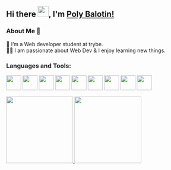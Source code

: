 ## Hi there <img src="https://github.com/TheDudeThatCode/TheDudeThatCode/blob/master/Assets/Hi.gif" width="29px">, I'm [Poly Balotin!](https://www.linkedin.com/in/polyana-balotin/) 


### About Me 🚀
🌱 I’m a Web developer student at trybe. </br>
👨‍💻  I am passionate about Web Dev & I enjoy learning new things. </br>

### Languages and Tools:

<img src="https://cdn.jsdelivr.net/gh/devicons/devicon/icons/git/git-original.svg" width="40" height="40"/> <img src="https://cdn.jsdelivr.net/gh/devicons/devicon/icons/docker/docker-plain-wordmark.svg" width="40" height="40" /> <img src="https://cdn.jsdelivr.net/gh/devicons/devicon/icons/javascript/javascript-original.svg" width="40" height="40" /> <img src="https://cdn.jsdelivr.net/gh/devicons/devicon/icons/react/react-original-wordmark.svg" width="40" height="40" /> <img src="https://cdn.jsdelivr.net/gh/devicons/devicon/icons/nodejs/nodejs-original-wordmark.svg" width="40" height="40" /> <img src="https://cdn.jsdelivr.net/gh/devicons/devicon/icons/mysql/mysql-original-wordmark.svg" width="40" height="40" />  <img src="https://cdn.jsdelivr.net/gh/devicons/devicon/icons/heroku/heroku-plain-wordmark.svg" width="40" height="40" /> <img src="https://cdn.jsdelivr.net/gh/devicons/devicon/icons/typescript/typescript-original.svg" width="40" height="40" />
<img src="https://cdn.jsdelivr.net/gh/devicons/devicon/icons/mongodb/mongodb-original-wordmark.svg" width="40" height="40" />
          


<div>
<a href="https://github.com/PolyanaBalotin">
<img height="180em" src="https://github-readme-stats.vercel.app/api/top-langs/?username=PolyanaBalotin&layout=compact&langs_count=7&theme=dracula"/>
<img height="180em" src="https://github-readme-stats.vercel.app/api?username=PolyanaBalotin&show_icons=true&theme=dracula&include_all_commits=true&count_private=true"/>
</div>
          
          
          
          
          
          
          
